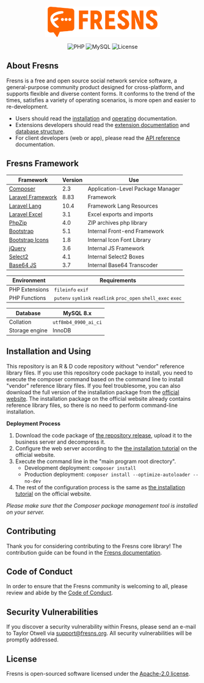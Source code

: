 <p align="center"><a href="https://fresns.org" target="_blank"><img src="https://raw.githubusercontent.com/fresns/docs/main/images/Fresns-Logo(orange).png" width="300"></a></p>

<p align="center">
<img src="https://img.shields.io/badge/PHP-%5E8.0-green" alt="PHP">
<img src="https://img.shields.io/badge/MySQL-%5E8.0-orange" alt="MySQL">
<img src="https://img.shields.io/badge/License-Apache--2.0-blue" alt="License">
</p>

## About Fresns

Fresns is a free and open source social network service software, a general-purpose community product designed for cross-platform, and supports flexible and diverse content forms. It conforms to the trend of the times, satisfies a variety of operating scenarios, is more open and easier to re-development.

- Users should read the [installation](https://fresns.org/guide/install.html) and [operating](https://fresns.org/guide/operating.html) documentation.
- Extensions developers should read the [extension documentation](https://fresns.org/extensions/) and [database structure](https://fresns.org/database/).
- For client developers (web or app), please read the [API reference](https://fresns.org/api/) documentation.

## Fresns Framework

| Framework | Version | Use |
| --- | --- | --- |
| [Composer](https://github.com/composer/composer) | 2.3 | Application-Level Package Manager |
| [Laravel Framework](https://github.com/laravel/framework) | 8.83 | Framework |
| [Laravel Lang](https://github.com/Laravel-Lang/lang) | 10.4 | Framework Lang Resources |
| [Laravel Excel](https://github.com/SpartnerNL/Laravel-Excel) | 3.1 | Excel exports and imports |
| [PhpZip](https://github.com/Ne-Lexa/php-zip) | 4.0 | ZIP archives php library |
| [Bootstrap](https://getbootstrap.com/) | 5.1 | Internal Front-end Framework |
| [Bootstrap Icons](https://icons.getbootstrap.com/) | 1.8 | Internal Icon Font Library |
| [jQuery](https://github.com/jquery/jquery) | 3.6 | Internal JS Framework |
| [Select2](https://github.com/select2/select2) | 4.1 | Internal Select2 Boxes |
| [Base64 JS](https://github.com/dankogai/js-base64) | 3.7 | Internal Base64 Transcoder |

| Environment | Requirements |
| --- | --- |
| PHP Extensions | `fileinfo` `exif` |
| PHP Functions | `putenv` `symlink` `readlink` `proc_open` `shell_exec` `exec` |

| Database | MySQL 8.x |
| --- | --- |
| Collation | `utf8mb4_0900_ai_ci` |
| Storage engine | InnoDB |

## Installation and Using

This repository is an R & D code repository without "vendor" reference library files. If you use this repository code package to install, you need to execute the composer command based on the command line to install "vendor" reference library files. If you feel troublesome, you can also download the full version of the installation package from the [official website](https://fresns.org/). The installation package on the official website already contains reference library files, so there is no need to perform command-line installation.

**Deployment Process**

1. Download the code package of [the repository release](https://github.com/fresns/fresns/releases), upload it to the business server and decompress it.
2. Configure the web server according to the [the installation tutorial](https://fresns.org/guide/install.html) on the official website.
3. Execute the command line in the "main program root directory".
    - Development deployment: `composer install`
    - Production deployment: `composer install --optimize-autoloader --no-dev`
4. The rest of the configuration process is the same as [the installation tutorial](https://fresns.org/guide/install.html) on the official website.

*Please make sure that the Composer package management tool is installed on your server.*

## Contributing

Thank you for considering contributing to the Fresns core library! The contribution guide can be found in the [Fresns documentation](https://fresns.org/community/join.html).

## Code of Conduct

In order to ensure that the Fresns community is welcoming to all, please review and abide by the [Code of Conduct](https://fresns.org/community/join.html#code-of-conduct).

## Security Vulnerabilities

If you discover a security vulnerability within Fresns, please send an e-mail to Taylor Otwell via [support@fresns.org](mailto:support@fresns.org). All security vulnerabilities will be promptly addressed.

## License

Fresns is open-sourced software licensed under the [Apache-2.0 license](https://github.com/fresns/fresns/blob/main/LICENSE).